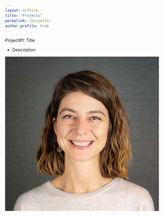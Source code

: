 ```yaml
---
layout: archive
title: "Projects"
permalink: /projects/
author_profile: true
---
```


Project#1: Title

  * Description

![photo](/images/gozdepp.jpg)
